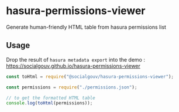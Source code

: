 # hasura-permissions-viewer

Generate human-friendly HTML table from hasura permissions list

## Usage

Drop the result of `hasura metadata export` into the demo : https://socialgouv.github.io/hasura-permissions-viewer

```js
const toHtml = require("@socialgouv/hasura-permissions-viewer");

const permissions = require("./permissions.json");

// to get the formatted HTML table
console.log(toHtml(permissions));
```
